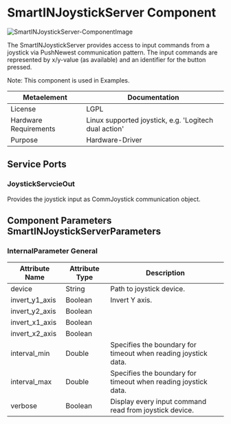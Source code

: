 <!--- This file is generated from the SmartINJoystickServer.componentDocumentation model --->
<!--- do not modify this file manually as it will by automatically overwritten by the code generator, modify the model instead and re-generate this file --->

# SmartINJoystickServer Component

![SmartINJoystickServer-ComponentImage](model/SmartINJoystickServerComponentDefinition.jpg)

The SmartINJoystickServer provides access to input commands from a joystick via PushNewest communication pattern. The input commands are represented by x/y-value (as available) and an identifier for the button pressed.

Note: This component is used in Examples. 

| Metaelement | Documentation |
|-------------|---------------|
| License | LGPL |
| Hardware Requirements | Linux supported joystick, e.g. 'Logitech dual action' |
| Purpose | 	Hardware-Driver |



## Service Ports

### JoystickServcieOut

Provides the joystick input as CommJoystick communication object. 


## Component Parameters SmartINJoystickServerParameters

### InternalParameter General

| Attribute Name | Attribute Type | Description |
|----------------|----------------|-------------|
| device | String | Path to joystick device. |
| invert_y1_axis | Boolean | Invert Y axis. |
| invert_y2_axis | Boolean |  |
| invert_x1_axis | Boolean |  |
| invert_x2_axis | Boolean |  |
| interval_min | Double | Specifies the boundary for timeout when reading joystick data. |
| interval_max | Double | Specifies the boundary for timeout when reading joystick data. |
| verbose | Boolean | Display every input command read from joystick device. |

